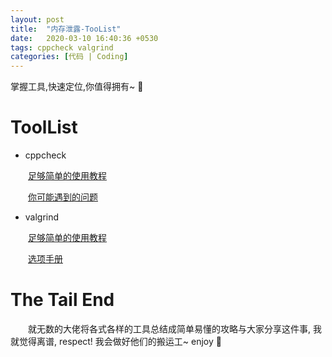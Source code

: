 ```yaml
---
layout: post
title:  "内存泄露-TooList"
date:   2020-03-10 16:40:36 +0530
tags: cppcheck valgrind
categories: [代码 | Coding]
---
```

掌握工具,快速定位,你值得拥有~ :star2:

# ToolList


+ cppcheck

&#8195;&#8195;[足够简单的使用教程](https://blog.csdn.net/fengbingchun/article/details/77803920)


&#8195;&#8195;[你可能遇到的问题](https://blog.csdn.net/mylifeyouwill/article/details/102573549)

+ valgrind

&#8195;&#8195;[足够简单的使用教程](https://www.jianshu.com/p/aded7d874caf)

&#8195;&#8195;[选项手册](http://www.valgrind.org/docs/manual/mc-manual.html)



# The Tail End
&#8195;&#8195;就无数的大佬将各式各样的工具总结成简单易懂的攻略与大家分享这件事, 我就觉得离谱, respect! 我会做好他们的搬运工~ enjoy :cake:
